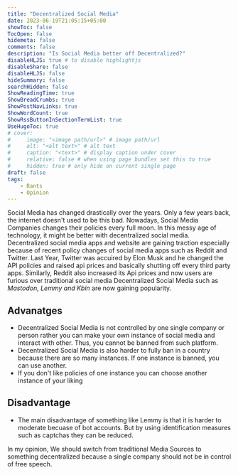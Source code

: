 ```yaml
---
title: "Decentralized Social Media"
date: 2023-06-19T21:05:15+05:00
showToc: false
TocOpen: false
hidemeta: false
comments: false
description: "Is Social Media better off Decentralized?"
disableHLJS: true # to disable highlightjs
disableShare: false
disableHLJS: false
hideSummary: false
searchHidden: false
ShowReadingTime: true
ShowBreadCrumbs: true
ShowPostNavLinks: true
ShowWordCount: true
ShowRssButtonInSectionTermList: true
UseHugoToc: true
# cover:
#     image: "<image path/url>" # image path/url
#     alt: "<alt text>" # alt text
#     caption: "<text>" # display caption under cover
#     relative: false # when using page bundles set this to true
#     hidden: true # only hide on current single page
draft: false
tags:
    - Rants
    - Opinion
---
```


Social Media has changed drastically over the years. Only a few years back, the internet doesn't used to be this bad. Nowadays, Social Media Companies changes their policies every full moon. In this messy age of technology, it might be better with decentralized social media.
Decentralized social media apps and website are gaining traction especially because of recent policy changes of social media apps such as Reddit and Twitter. Last Year, Twitter was accuired by Elon Musk and he changed the API policies and raised api prices and basically shutting off every third party apps. Similarly, Reddit also increased its Api prices and now users are furious over traditional social media
Decentralized Social Media such as _Mastodon, Lemmy and Kbin_ are now gaining popularity.

## Advanatges

- Decentralized Social Media is not controlled by one single company or person rather you can make your own instance of social media and interact with other. Thus, you cannot be banned from such platform.
- Decentralized Social Media is also harder to fully ban in a country because there are so many instances. If one instance is banned, you can use another.
- If you don't like policies of one instance you can choose another instance of your liking

## Disadvantage

- The main disadvantage of something like Lemmy is that it is harder to moderate becuase of bot accounts. But by using identification measures such as captchas they can be reduced.

In my opinion, We should switch from traditional Media Sources to something decentralized because a single company should not be in control of free speech.
